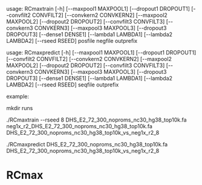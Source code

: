 
usage: RCmaxtrain [-h] [--maxpool1 MAXPOOL1] [--dropout1 DROPOUT1]
                  [--convfilt2 CONVFILT2] [--convkern2 CONVKERN2]
                  [--maxpool2 MAXPOOL2] [--dropout2 DROPOUT2]
                  [--convfilt3 CONVFILT3] [--convkern3 CONVKERN3]
                  [--maxpool3 MAXPOOL3] [--dropout3 DROPOUT3]
                  [--dense1 DENSE1] [--lambda1 LAMBDA1] [--lambda2 LAMBDA2]
                  [--rseed RSEED]
                  posfile negfile outprefix

usage: RCmaxpredict [-h] [--maxpool1 MAXPOOL1] [--dropout1 DROPOUT1]
                    [--convfilt2 CONVFILT2] [--convkern2 CONVKERN2]
                    [--maxpool2 MAXPOOL2] [--dropout2 DROPOUT2]
                    [--convfilt3 CONVFILT3] [--convkern3 CONVKERN3]
                    [--maxpool3 MAXPOOL3] [--dropout3 DROPOUT3]
                    [--dense1 DENSE1] [--lambda1 LAMBDA1] [--lambda2 LAMBDA2]
                    [--rseed RSEED]
                    seqfile outprefix

example:

mkdir runs

./RCmaxtrain --rseed 8 DHS_E2_72_300_noproms_nc30_hg38_top10k.fa neg1x_r2_DHS_E2_72_300_noproms_nc30_hg38_top10k.fa DHS_E2_72_300_noproms_nc30_hg38_top10k_vs_neg1x_r2_8

./RCmaxpredict DHS_E2_72_300_noproms_nc30_hg38_top10k.fa DHS_E2_72_300_noproms_nc30_hg38_top10k_vs_neg1x_r2_8

# RCmax
